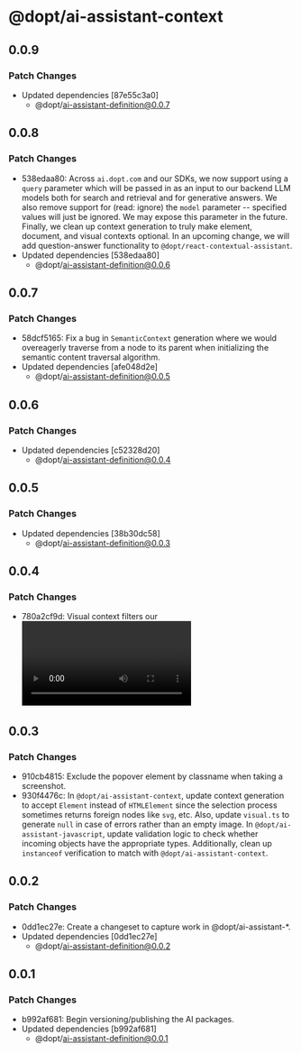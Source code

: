 # @dopt/ai-assistant-context

## 0.0.9

### Patch Changes

- Updated dependencies [87e55c3a0]
  - @dopt/ai-assistant-definition@0.0.7

## 0.0.8

### Patch Changes

- 538edaa80: Across `ai.dopt.com` and our SDKs, we now support using a `query` parameter which will be passed in as an input to our backend LLM models both for search and retrieval and for generative answers. We also remove support for (read: ignore) the `model` parameter -- specified values will just be ignored. We may expose this parameter in the future. Finally, we clean up context generation to truly make element, document, and visual contexts optional. In an upcoming change, we will add question-answer functionality to `@dopt/react-contextual-assistant`.
- Updated dependencies [538edaa80]
  - @dopt/ai-assistant-definition@0.0.6

## 0.0.7

### Patch Changes

- 58dcf5165: Fix a bug in `SemanticContext` generation where we would overeagerly traverse from a node to its parent when initializing the semantic content traversal algorithm.
- Updated dependencies [afe048d2e]
  - @dopt/ai-assistant-definition@0.0.5

## 0.0.6

### Patch Changes

- Updated dependencies [c52328d20]
  - @dopt/ai-assistant-definition@0.0.4

## 0.0.5

### Patch Changes

- Updated dependencies [38b30dc58]
  - @dopt/ai-assistant-definition@0.0.3

## 0.0.4

### Patch Changes

- 780a2cf9d: Visual context filters our <video /> and <img /> tags.

## 0.0.3

### Patch Changes

- 910cb4815: Exclude the popover element by classname when taking a screenshot.
- 930f4476c: In `@dopt/ai-assistant-context`, update context generation to accept `Element` instead of `HTMLElement` since the selection process sometimes returns foreign nodes like `svg`, etc. Also, update `visual.ts` to generate `null` in case of errors rather than an empty image. In `@dopt/ai-assistant-javascript`, update validation logic to check whether incoming objects have the appropriate types. Additionally, clean up `instanceof` verification to match with `@dopt/ai-assistant-context`.

## 0.0.2

### Patch Changes

- 0dd1ec27e: Create a changeset to capture work in @dopt/ai-assistant-\*.
- Updated dependencies [0dd1ec27e]
  - @dopt/ai-assistant-definition@0.0.2

## 0.0.1

### Patch Changes

- b992af681: Begin versioning/publishing the AI packages.
- Updated dependencies [b992af681]
  - @dopt/ai-assistant-definition@0.0.1
